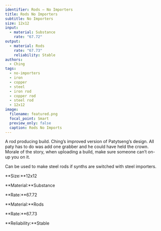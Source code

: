 ```yaml
---
identifier: Rods – No Importers
title: Rods No Importers
subtitle: No Importers
size: 12x12
input:
  - material: Substance
    rate: "67.72"
output:
  - material: Rods
    rate: "67.73"
    reliability: Stable
authors:
  - Ching
tags:
  - no-importers
  - iron
  - copper
  - steel
  - iron rod
  - copper rod
  - steel rod
  - 12x12
image:
  filename: featured.png
  focal_point: Smart
  preview_only: false
  caption: Rods No Imports
---
```

A rod producing build. Ching’s improved version of Patytseng’s design. All paty has to do was add one grabber and he could have held the crown. Morale of the story, when uploading a build, make sure someone can’t on-up you on it.

Can be used to make steel rods if synths are switched with steel importers.

**Size:**12x12

**Material:**Substance

**Rate:**67.72

**Material:**Rods

**Rate:**67.73

**Reliability:**Stable
